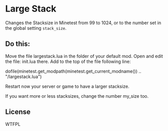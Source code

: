 # Large Stack
Changes the Stacksize in Minetest from 99 to 1024, or to the number set in the global setting `stack_size`.


## Do this:
     
Move the file largestack.lua in the folder of your default mod.
Open and edit the file: init.lua there.
Add to the top of the file following line:

dofile(minetest.get_modpath(minetest.get_current_modname()) .. "/largestack.lua")

Restart now your server or game to have a larger stacksize.

If you want more or less stacksizes, change the number my_size too.

## License
WTFPL
